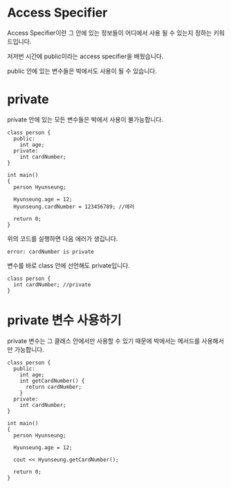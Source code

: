# Access Specifier
Access Specifier이란 그 안에 있는 정보들이 어디에서 사용 될 수 있는지 정하는 키워드입니다.

저저번 시간에 public이라는 access specifier을 배웠습니다.

public 안에 있는 변수들은 박에서도 사용이 될 수 있습니다.

# private
private 안에 있는 모든 변수들은 박에서 사용이 불가능합니다.

```
class person {
  public:
    int age;
  private:
    int cardNumber;
}

int main()
{
  person Hyunseung;

  Hyunseung.age = 12;
  Hyunseung.cardNumber = 123456789; //에러

  return 0;
}
```

위의 코드를 실행하면 다음 에러가 생깁니다.

```
error: cardNumber is private
```
변수를 바로 class 안에 선언해도 private입니다.

```
class person {
  int cardNumber; //private
}
```

# private 변수 사용하기
private 변수는 그 클래스 안에서만 사용할 수 있기 때문에 박에서는 메서드를 사용해서만 가능합니다.

```
class person {
  public:
    int age;
    int getCardNumber() {
      return cardNumber;
    }
  private:
    int cardNumber;
}

int main()
{
  person Hyunseung;

  Hyunseung.age = 12;

  cout << Hyunseung.getCardNumber();

  return 0;
}
```
